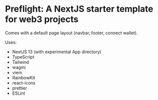 # Preflight: A NextJS starter template for web3 projects

Comes with a default page layout (navbar, footer, connect wallet).

Uses:

- NextJS 13 (with experimental App directory)
- TypeScript
- Tailwind
- wagmi
- viem
- RainbowKit
- react-icons
- prettier
- ESLint
